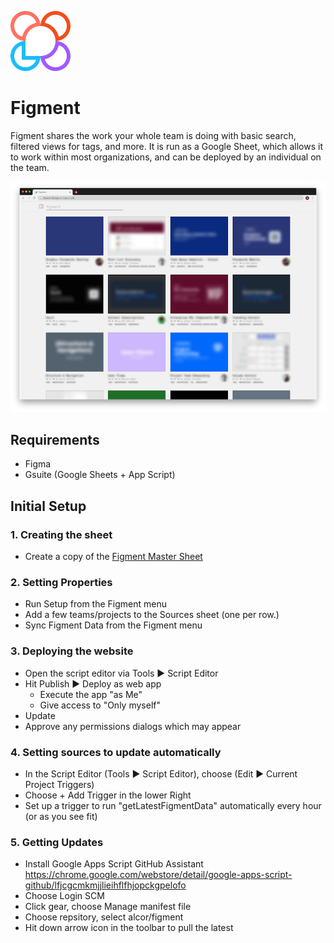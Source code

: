 

![Favicon](https://github.com/alcor/figment/blob/master/img/favicon.png?raw=true) 


# Figment
Figment shares the work your whole team is doing with basic search, filtered views for tags, and more. It is run as a Google Sheet, which allows it to work within most organizations, and can be deployed by an individual on the team.

![Screenshot](https://github.com/alcor/figment/blob/master/img/screenshot.png?raw=true)


## Requirements
- Figma
- Gsuite (Google Sheets + App Script)

## Initial Setup

### 1. Creating the sheet
- Create a copy of the [Figment Master Sheet](https://docs.google.com/spreadsheets/d/1DGcuIwNQIi2kulaafiv-73OwpkgvsKvrXTv5H4Nm624/copy)

### 2. Setting Properties
- Run Setup from the Figment menu
- Add a few teams/projects to the Sources sheet (one per row.)
- Sync Figment Data from the Figment menu

### 3. Deploying the website
- Open the script editor via Tools ▶ Script Editor   
- Hit Publish ▶ Deploy as web app
  - Execute the app "as Me"
  - Give access to "Only myself"
- Update
- Approve any permissions dialogs which may appear

### 4. Setting sources to update automatically
- In the Script Editor (Tools ▶ Script Editor), choose (Edit ▶ Current Project Triggers)
- Choose + Add Trigger in the lower Right
- Set up a trigger to run "getLatestFigmentData" automatically every hour (or as you see fit)

### 5. Getting Updates
- Install Google Apps Script GitHub Assistant https://chrome.google.com/webstore/detail/google-apps-script-github/lfjcgcmkmjjlieihflfhjopckgpelofo
- Choose Login SCM
- Click gear, choose Manage manifest file
- Choose repsitory, select alcor/figment
- Hit down arrow icon in the toolbar to pull the latest
